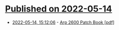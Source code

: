# [Published on 2022-05-14](index.md)

* [2022-05-14, 15:12:06](https://news.ycombinator.com/item?id=31378724) - [Arp 2600 Patch Book [pdf]](http://media.justmusic.de/shop/assets/handbuch/10054130_ARP2600_Original_Patchbook.pdf)
